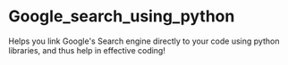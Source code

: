 # Google_search_using_python

Helps you link Google's Search engine directly to your code using python libraries, and thus help in effective coding!
